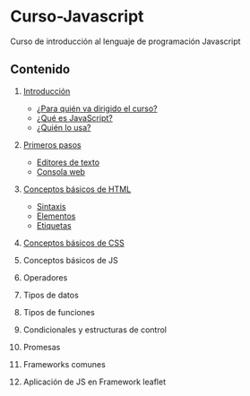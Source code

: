 # Curso-Javascript  
Curso de introducción al lenguaje de programación Javascript  

## Contenido  
1. [Introducción](01-Introduccion.md)
    - [¿Para quién va dirigido el curso?](01-Introduccion.md#para-quién-va-dirigido-este-curso)
    - [¿Qué es JavaScript?](01-Introduccion.md#qué-es-javascript)
    - [¿Quién lo usa?](01-Introduccion.md#dónde-podemos-encontrar-el-lenguaje-javascript)


2. [Primeros pasos](02-Primeros-pasos.md)
    - [Editores de texto](02-Primeros%20pasos.md#editores-de-texto)
    - [Consola web](02-Primeros%20pasos.md#la-consola-web)

3. [Conceptos básicos de HTML](03-Conceptos-básicos-de-HTML.md)
    - [Sintaxis](03-Conceptos-básicos-de-HTML.md#sintaxis)
    - [Elementos](03-Conceptos-básicos-de-HTML.md#elementos)
    - [Etiquetas](03-Conceptos-básicos-de-HTML.md#etiquetas)

4. [Conceptos básicos de CSS](04-Conceptos-básicos-de-CSS.md)

5. Conceptos básicos de JS  

6. Operadores    

7. Tipos de datos      

8. Tipos de funciones  

9. Condicionales y estructuras de control  

10. Promesas

11. Frameworks comunes  

12. Aplicación de JS en Framework leaflet    

